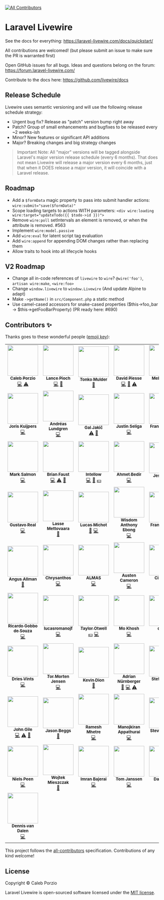 <!-- ALL-CONTRIBUTORS-BADGE:START - Do not remove or modify this section -->
[![All Contributors](https://img.shields.io/badge/all_contributors-64-orange.svg?style=flat-square)](#contributors-)
<!-- ALL-CONTRIBUTORS-BADGE:END -->

# Laravel Livewire

See the docs for everything: https://laravel-livewire.com/docs/quickstart/

All contributions are welcomed! (but please submit an issue to make sure the PR is warranted first)

Open GitHub issues for all bugs. Ideas and questions belong on the forum: https://forum.laravel-livewire.com/

Contribute to the docs here: https://github.com/livewire/docs

## Release Schedule
Livewire uses semantic versioning and will use the following release schedule strategy:
* Urgent bug fix? Release as "patch" version bump right away
* Patch? Group of small enhancements and bugfixes to be released every ~2 weeks-ish
* Minor? New features or significant API additions
* Major? Breaking changes and big strategy changes

> Important Note: All "major" versions will be tagged alongside Laravel's major version release schedule (every 6 months). That does not mean Livewire will release a major version every 6 months, just that when it DOES release a major version, it will coincide with a Laravel release.

## Roadmap
* Add a `$formData` magic property to pass into submit handler actions: `wire:submit="save($formData)"`
* Scope loading targets to actions WITH parameters: `<div wire:loading wire:target="updateTodo({{ $todo->id }})">`
* Remove `wire:poll` setIntervals an element is removed, or when the attribute is removed. #563
* Implement `wire:model.passive`
* Add `wire:eval` for latent script tag evaluation
* Add `wire:append` for appending DOM changes rather than replacing them
* Allow traits to hook into all lifecycle hooks

## V2 Roadmap
* Change all in-code references of `livewire` to `wire`? `@wire('foo')`, `artisan wire:make`, `<wire:foo>`
* Change `window.livewire` to `window.Livewire` (And update Alpine to adapt)
* Make `->getName()` in `src/Component.php` a static method
* Use camel-cased accessors for snake-cased properties ($this->foo_bar -> $this->getFooBarProperty) (PR ready here: #690)

## Contributors ✨

Thanks goes to these wonderful people ([emoji key](https://allcontributors.org/docs/en/emoji-key)):

<!-- ALL-CONTRIBUTORS-LIST:START - Do not remove or modify this section -->
<!-- prettier-ignore-start -->
<!-- markdownlint-disable -->
<table>
  <tr>
    <td align="center"><a href="http://calebporzio.com"><img src="https://avatars2.githubusercontent.com/u/3670578?v=4" width="100px;" alt=""/><br /><sub><b>Caleb Porzio</b></sub></a><br /><a href="https://github.com/livewire/livewire/commits?author=calebporzio" title="Code">💻</a> <a href="https://github.com/livewire/livewire/commits?author=calebporzio" title="Tests">⚠️</a></td>
    <td align="center"><a href="https://lancepioch.com"><img src="https://avatars0.githubusercontent.com/u/1296882?v=4" width="100px;" alt=""/><br /><sub><b>Lance Pioch</b></sub></a><br /><a href="https://github.com/livewire/livewire/commits?author=lancepioch" title="Code">💻</a> <a href="#maintenance-lancepioch" title="Maintenance">🚧</a></td>
    <td align="center"><a href="https://www.tonkomulder.nl"><img src="https://avatars3.githubusercontent.com/u/27585?v=4" width="100px;" alt=""/><br /><sub><b>Tonko Mulder</b></sub></a><br /><a href="https://github.com/livewire/livewire/commits?author=Treggats" title="Documentation">📖</a></td>
    <td align="center"><a href="https://github.com/davidpiesse"><img src="https://avatars2.githubusercontent.com/u/800650?v=4" width="100px;" alt=""/><br /><sub><b>David Piesse</b></sub></a><br /><a href="https://github.com/livewire/livewire/commits?author=davidpiesse" title="Code">💻</a> <a href="https://github.com/livewire/livewire/commits?author=davidpiesse" title="Documentation">📖</a> <a href="https://github.com/livewire/livewire/commits?author=davidpiesse" title="Tests">⚠️</a></td>
    <td align="center"><a href="https://twitter.com/melek_rebai"><img src="https://avatars1.githubusercontent.com/u/1449151?v=4" width="100px;" alt=""/><br /><sub><b>Melek REBAI</b></sub></a><br /><a href="https://github.com/livewire/livewire/commits?author=shadoWalker89" title="Code">💻</a> <a href="#maintenance-shadoWalker89" title="Maintenance">🚧</a></td>
    <td align="center"><a href="https://nunomaduro.com"><img src="https://avatars2.githubusercontent.com/u/5457236?v=4" width="100px;" alt=""/><br /><sub><b>Nuno Maduro</b></sub></a><br /><a href="https://github.com/livewire/livewire/commits?author=nunomaduro" title="Code">💻</a></td>
    <td align="center"><a href="https://github.com/loganhenson"><img src="https://avatars0.githubusercontent.com/u/2792946?v=4" width="100px;" alt=""/><br /><sub><b>Logan Henson</b></sub></a><br /><a href="https://github.com/livewire/livewire/commits?author=loganhenson" title="Code">💻</a></td>
  </tr>
  <tr>
    <td align="center"><a href="https://github.com/jjhamkuijpers"><img src="https://avatars2.githubusercontent.com/u/7311629?v=4" width="100px;" alt=""/><br /><sub><b>Joris Kuijpers</b></sub></a><br /><a href="https://github.com/livewire/livewire/commits?author=jjhamkuijpers" title="Code">💻</a></td>
    <td align="center"><a href="https://adevade.com"><img src="https://avatars0.githubusercontent.com/u/1066486?v=4" width="100px;" alt=""/><br /><sub><b>Andréas Lundgren</b></sub></a><br /><a href="https://github.com/livewire/livewire/commits?author=adevade" title="Code">💻</a></td>
    <td align="center"><a href="https://github.com/morpheus7CS"><img src="https://avatars2.githubusercontent.com/u/8884582?v=4" width="100px;" alt=""/><br /><sub><b>Gal Jakič</b></sub></a><br /><a href="https://github.com/livewire/livewire/commits?author=morpheus7CS" title="Tests">⚠️</a> <a href="#maintenance-morpheus7CS" title="Maintenance">🚧</a></td>
    <td align="center"><a href="http://justinseliga.com"><img src="https://avatars2.githubusercontent.com/u/3277067?v=4" width="100px;" alt=""/><br /><sub><b>Justin Seliga</b></sub></a><br /><a href="https://github.com/livewire/livewire/commits?author=jrseliga" title="Code">💻</a></td>
    <td align="center"><a href="http://francislavoie.me"><img src="https://avatars3.githubusercontent.com/u/2111701?v=4" width="100px;" alt=""/><br /><sub><b>Francis Lavoie</b></sub></a><br /><a href="https://github.com/livewire/livewire/commits?author=francislavoie" title="Code">💻</a></td>
    <td align="center"><a href="http://www.developingpatrick.com"><img src="https://avatars1.githubusercontent.com/u/2133230?v=4" width="100px;" alt=""/><br /><sub><b>P. D. Devins</b></sub></a><br /><a href="https://github.com/livewire/livewire/commits?author=pddevins" title="Code">💻</a></td>
    <td align="center"><a href="https://mateusjunges.com"><img src="https://avatars2.githubusercontent.com/u/19756164?v=4" width="100px;" alt=""/><br /><sub><b>Mateus Junges</b></sub></a><br /><a href="https://github.com/livewire/livewire/commits?author=mateusjunges" title="Code">💻</a></td>
  </tr>
  <tr>
    <td align="center"><a href="https://github.com/marksalmon"><img src="https://avatars2.githubusercontent.com/u/7000886?v=4" width="100px;" alt=""/><br /><sub><b>Mark Salmon</b></sub></a><br /><a href="https://github.com/livewire/livewire/commits?author=marksalmon" title="Code">💻</a></td>
    <td align="center"><a href="https://basecode.sh"><img src="https://avatars3.githubusercontent.com/u/22145591?v=4" width="100px;" alt=""/><br /><sub><b>Brian Faust</b></sub></a><br /><a href="https://github.com/livewire/livewire/commits?author=faustbrian" title="Code">💻</a> <a href="https://github.com/livewire/livewire/commits?author=faustbrian" title="Tests">⚠️</a> <a href="#maintenance-faustbrian" title="Maintenance">🚧</a></td>
    <td align="center"><a href="https://intellow.com"><img src="https://avatars0.githubusercontent.com/u/40676515?v=4" width="100px;" alt=""/><br /><sub><b>Intellow</b></sub></a><br /><a href="https://github.com/livewire/livewire/commits?author=intellow" title="Code">💻</a> <a href="#maintenance-intellow" title="Maintenance">🚧</a> <a href="#financial-intellow" title="Financial">💵</a></td>
    <td align="center"><a href="http://www.ahmetbedir.net"><img src="https://avatars0.githubusercontent.com/u/10426366?v=4" width="100px;" alt=""/><br /><sub><b>Ahmet Bedir</b></sub></a><br /><a href="https://github.com/livewire/livewire/commits?author=ahmetbedir" title="Code">💻</a></td>
    <td align="center"><a href="http://jesseleite.com"><img src="https://avatars3.githubusercontent.com/u/5187394?v=4" width="100px;" alt=""/><br /><sub><b>Jesse Leite</b></sub></a><br /><a href="https://github.com/livewire/livewire/commits?author=jesseleite" title="Documentation">📖</a></td>
    <td align="center"><a href="https://till.im/"><img src="https://avatars0.githubusercontent.com/u/665029?v=4" width="100px;" alt=""/><br /><sub><b>Till Krüss</b></sub></a><br /><a href="#maintenance-tillkruss" title="Maintenance">🚧</a> <a href="https://github.com/livewire/livewire/commits?author=tillkruss" title="Code">💻</a></td>
    <td align="center"><a href="https://github.com/wsamoht"><img src="https://avatars0.githubusercontent.com/u/5725966?v=4" width="100px;" alt=""/><br /><sub><b>Tom Westrick</b></sub></a><br /><a href="https://github.com/livewire/livewire/commits?author=wsamoht" title="Code">💻</a></td>
  </tr>
  <tr>
    <td align="center"><a href="https://github.com/kotfire"><img src="https://avatars3.githubusercontent.com/u/8735081?v=4" width="100px;" alt=""/><br /><sub><b>Gustavo Real</b></sub></a><br /><a href="https://github.com/livewire/livewire/commits?author=kotfire" title="Code">💻</a></td>
    <td align="center"><a href="https://github.com/lassemettovaara"><img src="https://avatars0.githubusercontent.com/u/3303413?v=4" width="100px;" alt=""/><br /><sub><b>Lasse Mettovaara</b></sub></a><br /><a href="#maintenance-lassemettovaara" title="Maintenance">🚧</a></td>
    <td align="center"><a href="https://github.com/lucasmichot"><img src="https://avatars1.githubusercontent.com/u/513603?v=4" width="100px;" alt=""/><br /><sub><b>Lucas Michot</b></sub></a><br /><a href="#maintenance-lucasmichot" title="Maintenance">🚧</a> <a href="https://github.com/livewire/livewire/commits?author=lucasmichot" title="Code">💻</a></td>
    <td align="center"><a href="http://webong.dev"><img src="https://avatars2.githubusercontent.com/u/30173059?v=4" width="100px;" alt=""/><br /><sub><b>Wisdom Anthony Ebong</b></sub></a><br /><a href="https://github.com/livewire/livewire/commits?author=webong" title="Code">💻</a></td>
    <td align="center"><a href="http://www.fakingfantastic.com"><img src="https://avatars3.githubusercontent.com/u/20476?v=4" width="100px;" alt=""/><br /><sub><b>Frank Lakatos</b></sub></a><br /><a href="#maintenance-fakingfantastic" title="Maintenance">🚧</a> <a href="https://github.com/livewire/livewire/commits?author=fakingfantastic" title="Code">💻</a></td>
    <td align="center"><a href="http://verrips.org"><img src="https://avatars0.githubusercontent.com/u/749015?v=4" width="100px;" alt=""/><br /><sub><b>Roy Verrips</b></sub></a><br /><a href="#maintenance-rverrips" title="Maintenance">🚧</a></td>
    <td align="center"><a href="https://github.com/defenestrator"><img src="https://avatars3.githubusercontent.com/u/529446?v=4" width="100px;" alt=""/><br /><sub><b>The Defenestrator</b></sub></a><br /><a href="https://github.com/livewire/livewire/commits?author=defenestrator" title="Code">💻</a></td>
  </tr>
  <tr>
    <td align="center"><a href="http://www.venconnect.co"><img src="https://avatars1.githubusercontent.com/u/13446694?v=4" width="100px;" alt=""/><br /><sub><b>Angus Allman</b></sub></a><br /><a href="#maintenance-allmanaj" title="Maintenance">🚧</a></td>
    <td align="center"><a href="https://github.com/chrysanthos"><img src="https://avatars0.githubusercontent.com/u/48060191?v=4" width="100px;" alt=""/><br /><sub><b>Chrysanthos</b></sub></a><br /><a href="https://github.com/livewire/livewire/commits?author=chrysanthos" title="Code">💻</a></td>
    <td align="center"><a href="http://www.almas.cc"><img src="https://avatars3.githubusercontent.com/u/9382335?v=4" width="100px;" alt=""/><br /><sub><b>ALMAS</b></sub></a><br /><a href="https://github.com/livewire/livewire/commits?author=almas1992" title="Code">💻</a></td>
    <td align="center"><a href="http://406.io"><img src="https://avatars2.githubusercontent.com/u/575421?v=4" width="100px;" alt=""/><br /><sub><b>Austen Cameron</b></sub></a><br /><a href="https://github.com/livewire/livewire/commits?author=austenc" title="Code">💻</a></td>
    <td align="center"><a href="https://tas.fm"><img src="https://avatars2.githubusercontent.com/u/1579976?v=4" width="100px;" alt=""/><br /><sub><b>Cihan Tas</b></sub></a><br /><a href="https://github.com/livewire/livewire/commits?author=cihantas" title="Code">💻</a></td>
    <td align="center"><a href="https://hivokas.com"><img src="https://avatars1.githubusercontent.com/u/22997803?v=4" width="100px;" alt=""/><br /><sub><b>Ilya Sakovich</b></sub></a><br /><a href="#maintenance-hivokas" title="Maintenance">🚧</a> <a href="https://github.com/livewire/livewire/commits?author=hivokas" title="Code">💻</a></td>
    <td align="center"><a href="https://chinleung.com"><img src="https://avatars3.githubusercontent.com/u/19669331?v=4" width="100px;" alt=""/><br /><sub><b>Chin Leung</b></sub></a><br /><a href="https://github.com/livewire/livewire/commits?author=chinleung" title="Code">💻</a></td>
  </tr>
  <tr>
    <td align="center"><a href="https://github.com/ricardogobbosouza"><img src="https://avatars3.githubusercontent.com/u/13064722?v=4" width="100px;" alt=""/><br /><sub><b>Ricardo Gobbo de Souza</b></sub></a><br /><a href="https://github.com/livewire/livewire/commits?author=ricardogobbosouza" title="Code">💻</a></td>
    <td align="center"><a href="https://github.com/lucasromanojf"><img src="https://avatars2.githubusercontent.com/u/3661610?v=4" width="100px;" alt=""/><br /><sub><b>lucasromanojf</b></sub></a><br /><a href="https://github.com/livewire/livewire/commits?author=lucasromanojf" title="Code">💻</a></td>
    <td align="center"><a href="http://laravel.com"><img src="https://avatars3.githubusercontent.com/u/463230?v=4" width="100px;" alt=""/><br /><sub><b>Taylor Otwell</b></sub></a><br /><a href="#financial-taylorotwell" title="Financial">💵</a> <a href="https://github.com/livewire/livewire/commits?author=taylorotwell" title="Code">💻</a></td>
    <td align="center"><a href="https://github.com/mokhosh"><img src="https://avatars1.githubusercontent.com/u/6499685?v=4" width="100px;" alt=""/><br /><sub><b>Mo Khosh</b></sub></a><br /><a href="https://github.com/livewire/livewire/commits?author=mokhosh" title="Code">💻</a></td>
    <td align="center"><a href="https://github.com/caominhduc3108"><img src="https://avatars1.githubusercontent.com/u/17726941?v=4" width="100px;" alt=""/><br /><sub><b>duccm</b></sub></a><br /><a href="https://github.com/livewire/livewire/commits?author=caominhduc3108" title="Code">💻</a></td>
    <td align="center"><a href="https://github.com/lalov"><img src="https://avatars3.githubusercontent.com/u/3465648?v=4" width="100px;" alt=""/><br /><sub><b>Lars Erik Løvhaug</b></sub></a><br /><a href="#maintenance-lalov" title="Maintenance">🚧</a></td>
    <td align="center"><a href="http://www.harrygulliford.com"><img src="https://avatars0.githubusercontent.com/u/5051286?v=4" width="100px;" alt=""/><br /><sub><b>Harry Gulliford</b></sub></a><br /><a href="#maintenance-harrygulliford" title="Maintenance">🚧</a></td>
  </tr>
  <tr>
    <td align="center"><a href="https://driesvints.com"><img src="https://avatars1.githubusercontent.com/u/594614?v=4" width="100px;" alt=""/><br /><sub><b>Dries Vints</b></sub></a><br /><a href="https://github.com/livewire/livewire/commits?author=driesvints" title="Code">💻</a></td>
    <td align="center"><a href="http://tormorten.no"><img src="https://avatars0.githubusercontent.com/u/3974889?v=4" width="100px;" alt=""/><br /><sub><b>Tor Morten Jensen</b></sub></a><br /><a href="https://github.com/livewire/livewire/commits?author=tormjens" title="Code">💻</a></td>
    <td align="center"><a href="https://github.com/kdion4891"><img src="https://avatars0.githubusercontent.com/u/54263485?v=4" width="100px;" alt=""/><br /><sub><b>Kevin Dion</b></sub></a><br /><a href="#maintenance-kdion4891" title="Maintenance">🚧</a></td>
    <td align="center"><a href="https://github.com/nuernbergerA"><img src="https://avatars3.githubusercontent.com/u/13331388?v=4" width="100px;" alt=""/><br /><sub><b>Adrian Nürnberger</b></sub></a><br /><a href="#maintenance-nuernbergerA" title="Maintenance">🚧</a> <a href="https://github.com/livewire/livewire/commits?author=nuernbergerA" title="Code">💻</a> <a href="https://github.com/livewire/livewire/commits?author=nuernbergerA" title="Tests">⚠️</a></td>
    <td align="center"><a href="https://stefanbauer.me"><img src="https://avatars1.githubusercontent.com/u/3192662?v=4" width="100px;" alt=""/><br /><sub><b>Stefan Bauer</b></sub></a><br /><a href="https://github.com/livewire/livewire/commits?author=stefanbauer" title="Code">💻</a></td>
    <td align="center"><a href="https://beganovich.github.io"><img src="https://avatars0.githubusercontent.com/u/13711415?v=4" width="100px;" alt=""/><br /><sub><b>Benjamin Beganović</b></sub></a><br /><a href="#maintenance-beganovich" title="Maintenance">🚧</a></td>
    <td align="center"><a href="http://ruudschuurmans.nl"><img src="https://avatars3.githubusercontent.com/u/12184008?v=4" width="100px;" alt=""/><br /><sub><b>Ruud Schuurmans</b></sub></a><br /><a href="#maintenance-ruudschuurmans" title="Maintenance">🚧</a></td>
  </tr>
  <tr>
    <td align="center"><a href="https://github.com/jgile"><img src="https://avatars3.githubusercontent.com/u/3780633?v=4" width="100px;" alt=""/><br /><sub><b>John Gile</b></sub></a><br /><a href="https://github.com/livewire/livewire/commits?author=jgile" title="Code">💻</a> <a href="https://github.com/livewire/livewire/commits?author=jgile" title="Tests">⚠️</a> <a href="#maintenance-jgile" title="Maintenance">🚧</a></td>
    <td align="center"><a href="https://jasonlbeggs.com"><img src="https://avatars2.githubusercontent.com/u/25065083?v=4" width="100px;" alt=""/><br /><sub><b>Jason Beggs</b></sub></a><br /><a href="#maintenance-jasonlbeggs" title="Maintenance">🚧</a></td>
    <td align="center"><a href="http://fullstackworld.com"><img src="https://avatars0.githubusercontent.com/u/3095445?v=4" width="100px;" alt=""/><br /><sub><b>Ramesh Mhetre</b></sub></a><br /><a href="https://github.com/livewire/livewire/commits?author=mhetreramesh" title="Code">💻</a></td>
    <td align="center"><a href="https://github.com/ManojKiranA"><img src="https://avatars0.githubusercontent.com/u/30294553?v=4" width="100px;" alt=""/><br /><sub><b>Manojkiran Appathurai</b></sub></a><br /><a href="https://github.com/livewire/livewire/commits?author=ManojKiranA" title="Code">💻</a></td>
    <td align="center"><a href="https://github.com/stevebauman"><img src="https://avatars3.githubusercontent.com/u/6421846?v=4" width="100px;" alt=""/><br /><sub><b>Steve Bauman</b></sub></a><br /><a href="#maintenance-stevebauman" title="Maintenance">🚧</a></td>
    <td align="center"><a href="https://github.com/code-distortion"><img src="https://avatars2.githubusercontent.com/u/56794290?v=4" width="100px;" alt=""/><br /><sub><b>Tim</b></sub></a><br /><a href="#maintenance-code-distortion" title="Maintenance">🚧</a></td>
    <td align="center"><a href="https://www.csrhymes.com/"><img src="https://avatars0.githubusercontent.com/u/4160546?v=4" width="100px;" alt=""/><br /><sub><b>CS Rhymes</b></sub></a><br /><a href="#maintenance-chrisrhymes" title="Maintenance">🚧</a> <a href="https://github.com/livewire/livewire/commits?author=chrisrhymes" title="Code">💻</a></td>
  </tr>
  <tr>
    <td align="center"><a href="https://peen.dev"><img src="https://avatars1.githubusercontent.com/u/5564176?v=4" width="100px;" alt=""/><br /><sub><b>Niels Peen</b></sub></a><br /><a href="https://github.com/livewire/livewire/commits?author=nielspeen" title="Code">💻</a></td>
    <td align="center"><a href="https://github.com/salparadise"><img src="https://avatars2.githubusercontent.com/u/4439778?v=4" width="100px;" alt=""/><br /><sub><b>Wojtek Mieszczak</b></sub></a><br /><a href="#maintenance-salparadise" title="Maintenance">🚧</a></td>
    <td align="center"><a href="https://github.com/i-bajrai"><img src="https://avatars1.githubusercontent.com/u/3688374?v=4" width="100px;" alt=""/><br /><sub><b>Imran Bajerai</b></sub></a><br /><a href="https://github.com/livewire/livewire/commits?author=i-bajrai" title="Code">💻</a></td>
    <td align="center"><a href="https://github.com/dododedodonl"><img src="https://avatars2.githubusercontent.com/u/100052?v=4" width="100px;" alt=""/><br /><sub><b>Tom Janssen</b></sub></a><br /><a href="https://github.com/livewire/livewire/commits?author=dododedodonl" title="Code">💻</a></td>
    <td align="center"><a href="https://DanHarrin.com"><img src="https://avatars2.githubusercontent.com/u/41773797?v=4" width="100px;" alt=""/><br /><sub><b>Dan Harrin</b></sub></a><br /><a href="https://github.com/livewire/livewire/commits?author=DanHarrin" title="Code">💻</a></td>
    <td align="center"><a href="https://www.codeboutique.com"><img src="https://avatars0.githubusercontent.com/u/247048?v=4" width="100px;" alt=""/><br /><sub><b>Michael Bøcker-Larsen</b></sub></a><br /><a href="#maintenance-mblarsen" title="Maintenance">🚧</a></td>
    <td align="center"><a href="https://github.com/DavideMoney"><img src="https://avatars0.githubusercontent.com/u/39701809?v=4" width="100px;" alt=""/><br /><sub><b>DavideMoney</b></sub></a><br /><a href="https://github.com/livewire/livewire/commits?author=DavideMoney" title="Code">💻</a></td>
  </tr>
  <tr>
    <td align="center"><a href="http://www.dennisvandalen.com"><img src="https://avatars3.githubusercontent.com/u/4375758?v=4" width="100px;" alt=""/><br /><sub><b>Dennis van Dalen</b></sub></a><br /><a href="https://github.com/livewire/livewire/commits?author=dennisvandalen" title="Code">💻</a></td>
  </tr>
</table>

<!-- markdownlint-enable -->
<!-- prettier-ignore-end -->
<!-- ALL-CONTRIBUTORS-LIST:END -->

This project follows the [all-contributors](https://github.com/all-contributors/all-contributors) specification. Contributions of any kind welcome!

## License

Copyright © Caleb Porzio

Laravel Livewire is open-sourced software licensed under the [MIT license](LICENSE.md).
